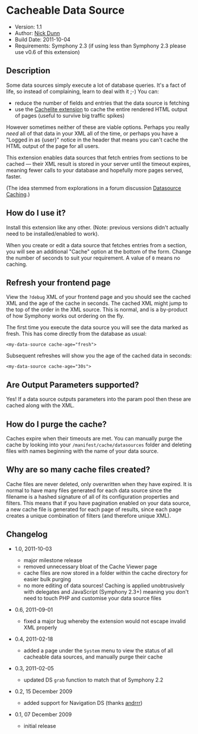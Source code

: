 # Cacheable Data Source

* Version: 1.1
* Author: [Nick Dunn](http://nick-dunn.co.uk)
* Build Date: 2011-10-04
* Requirements: Symphony 2.3 (if using less than Symphony 2.3 please use v0.6 of this extension)

## Description

Some data sources simply execute a lot of database queries. It's a fact of life, so instead of complaining, learn to deal with it ;-) You can:

* reduce the number of fields and entries that the data source is fetching
* use the [Cachelite extension](http://symphony-cms.com/download/extensions/view/20455/) to cache the entire rendered HTML output of pages (useful to survive big traffic spikes)

However sometimes neither of these are viable options. Perhaps you really *need* all of that data in your XML all of the time, or perhaps you have a "Logged in as {user}" notice in the header that means you can't cache the HTML output of the page for all users.

This extension enables data sources that fetch entries from sections to be cached — their XML result is stored in your server until the timeout expires, meaning fewer calls to your database and hopefully more pages served, faster.

(The idea stemmed from explorations in a forum discussion [Datasource Caching](http://symphony-cms.com/discuss/thread/32535/).)

## How do I use it?
Install this extension like any other. (Note: previous versions didn't actually need to be installed/enabled to work).

When you create or edit a data source that fetches entries from a section, you will see an additional "Cache" option at the bottom of the form. Change the number of seconds to suit your requirement. A value of `0` means no caching.

## Refresh your frontend page
View the `?debug` XML of your frontend page and you should see the cached XML and the age of the cache in seconds. The cached XML might jump to the top of the order in the XML source. This is normal, and is a by-product of how Symphony works out ordering on the fly.

The first time you execute the data source you will see the data marked as fresh. This has come directly from the database as usual:

	<my-data-source cache-age="fresh">

Subsequent refreshes will show you the age of the cached data in seconds:

	<my-data-source cache-age="30s">

## Are Output Parameters supported?
Yes! If a data source outputs parameters into the param pool then these are cached along with the XML.

## How do I purge the cache?
Caches expire when their timeouts are met. You can manually purge the cache by looking into your `/manifest/cache/datasources` folder and deleting files with names beginning with the name of your data source.

## Why are so many cache files created?
Cache files are never deleted, only overwritten when they have expired. It is normal to have many files generated for each data source since the filename is a hashed signature of all of its configuration properties and filters. This means that if you have pagination enabled on your data source, a new cache file is generated for each page of results, since each page creates a unique combination of filters (and therefore unique XML).

## Changelog

* 1.0, 2011-10-03
	* major milestone release
	* removed unnecessary bloat of the Cache Viewer page
	* cache files are now stored in a folder within the cache directory for easier bulk purging
	* no more editing of data sources! Caching is applied unobtrusively with delegates and JavaScript (Symphony 2.3+) meaning you don't need to touch PHP and customise your data source files

* 0.6, 2011-09-01
	* fixed a major bug whereby the extension would not escape invalid XML properly

* 0.4, 2011-02-18
	* added a page under the `System` menu to view the status of all cacheable data sources, and manually purge their cache

* 0.3, 2011-02-05
	* updated DS `grab` function to match that of Symphony 2.2

* 0.2, 15 December 2009
	* added support for Navigation DS (thanks [andrrr](http://symphony-cms.com/get-involved/member/andrrr/))
	
* 0.1, 07 December 2009
	* initial release